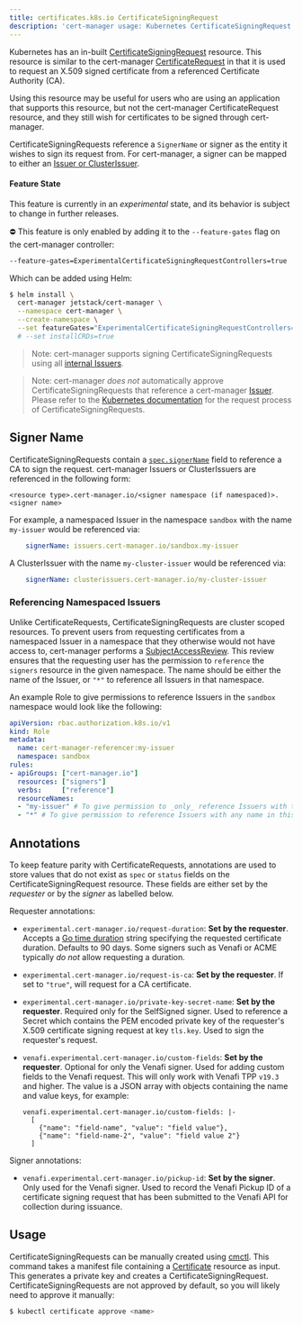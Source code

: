 ```yaml
---
title: certificates.k8s.io CertificateSigningRequest
description: 'cert-manager usage: Kubernetes CertificateSigningRequest resources'
---
```


Kubernetes has an in-built
[CertificateSigningRequest](https://kubernetes.io/docs/reference/access-authn-authz/certificate-signing-requests/)
resource. This resource is similar to the cert-manager
[CertificateRequest](../concepts/certificaterequest.md) in that it is used to
request an X.509 signed certificate from a referenced Certificate Authority
(CA).

Using this resource may be useful for users who are using an application that
supports this resource, but not the cert-manager CertificateRequest resource,
and they still wish for certificates to be signed through cert-manager.

CertificateSigningRequests reference a `SignerName` or signer as the entity it
wishes to sign its request from. For cert-manager, a signer can be mapped to
either an [Issuer or ClusterIssuer](../configuration/README.md).

#### Feature State

This feature is currently in an _experimental_ state, and its behavior is
subject to change in further releases.

<div className="warning">

⛔️ This feature is only enabled by adding it to the `--feature-gates` flag on
the cert-manager controller:

```bash
--feature-gates=ExperimentalCertificateSigningRequestControllers=true
```

Which can be added using Helm:

```bash
$ helm install \
  cert-manager jetstack/cert-manager \
  --namespace cert-manager \
  --create-namespace \
  --set featureGates="ExperimentalCertificateSigningRequestControllers=true" \
  # --set installCRDs=true
```

> Note: cert-manager supports signing CertificateSigningRequests
> using all [internal Issuers](../configuration/README.md).

> Note: cert-manager _does not_ automatically approve CertificateSigningRequests
> that reference a cert-manager [Issuer](../configuration/README.md). Please refer to
> the [Kubernetes documentation](https://kubernetes.io/docs/reference/access-authn-authz/certificate-signing-requests/#request-signing-process)
> for the request process of CertificateSigningRequests.


</div>


## Signer Name

CertificateSigningRequests contain a
[`spec.signerName`](https://kubernetes.io/docs/reference/access-authn-authz/certificate-signing-requests/#request-signing-process)
field to reference a CA to sign the request. cert-manager Issuers or
ClusterIssuers are referenced in the following form:

```
<resource type>.cert-manager.io/<signer namespace (if namespaced)>.<signer name>
```

For example, a namespaced Issuer in the namespace `sandbox` with the name
`my-issuer` would be referenced via:

```yaml
    signerName: issuers.cert-manager.io/sandbox.my-issuer
```

A ClusterIssuer with the name `my-cluster-issuer` would be referenced via:

```yaml
    signerName: clusterissuers.cert-manager.io/my-cluster-issuer
```

### Referencing Namespaced Issuers

Unlike CertificateRequests, CertificateSigningRequests are cluster scoped
resources. To prevent users from requesting certificates from a namespaced
Issuer in a namespace that they otherwise would not have access to, cert-manager
performs a
[SubjectAccessReview](https://kubernetes.io/docs/reference/access-authn-authz/authorization/#checking-api-access).
This review ensures that the requesting user has the permission to `reference`
the `signers` resource in the given namespace. The name should be either the
name of the Issuer, or `"*"` to reference all Issuers in that namespace.

An example Role to give permissions to reference Issuers in the `sandbox`
namespace would look like the following:

```yaml
apiVersion: rbac.authorization.k8s.io/v1
kind: Role
metadata:
  name: cert-manager-referencer:my-issuer
  namespace: sandbox
rules:
- apiGroups: ["cert-manager.io"]
  resources: ["signers"]
  verbs:     ["reference"]
  resourceNames:
  - "my-issuer" # To give permission to _only_ reference Issuers with the name 'my-issuer'
  - "*" # To give permission to reference Issuers with any name in this namespace
```

## Annotations

To keep feature parity with CertificateRequests, annotations are used to store
values that do not exist as `spec` or `status` fields on the
CertificateSigningRequest resource. These fields are either set by the
_requester_ or by the _signer_ as labelled below.

Requester annotations:

- `experimental.cert-manager.io/request-duration`: **Set by the requester**. Accepts
    a [Go time duration](https://golang.org/pkg/time/#ParseDuration) string
    specifying the requested certificate duration. Defaults to 90 days. Some
    signers such as Venafi or ACME typically _do not_ allow requesting a
    duration.

- `experimental.cert-manager.io/request-is-ca`: **Set by the requester**. If set to
    `"true"`, will request for a CA certificate.

- `experimental.cert-manager.io/private-key-secret-name`: **Set by the
    requester**. Required only for the SelfSigned signer. Used to reference a
    Secret which contains the PEM encoded private key of the requester's X.509
    certificate signing request at key `tls.key`. Used to sign the requester's
    request.

- `venafi.experimental.cert-manager.io/custom-fields`: **Set by the
    requester**. Optional for only the Venafi signer. Used for adding custom
    fields to the Venafi request. This will only work with Venafi TPP `v19.3`
    and higher. The value is a JSON array with objects containing the name and
    value keys, for example:
    ```
    venafi.experimental.cert-manager.io/custom-fields: |-
      [
        {"name": "field-name", "value": "field value"},
        {"name": "field-name-2", "value": "field value 2"}
      ]
    ```

Signer annotations:

- `venafi.experimental.cert-manager.io/pickup-id`: **Set by the signer**. Only
    used for the Venafi signer. Used to record the Venafi Pickup ID of a
    certificate signing request that has been submitted to the Venafi API for
    collection during issuance.

## Usage

CertificateSigningRequests can be manually created using
[cmctl](../reference/cmctl.md#experimental).
This command takes a manifest file containing a
[Certificate](../usage/certificate.md) resource as input. This generates a
private key and creates a CertificateSigningRequest. CertificateSigningRequests
are not approved by default, so you will likely need to approve it manually:

```bash
$ kubectl certificate approve <name>
```
